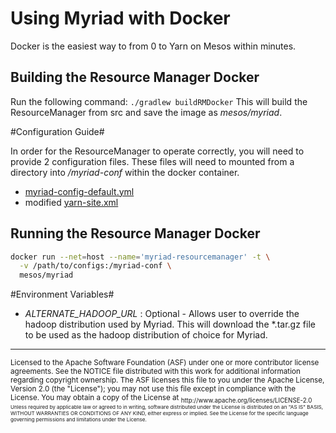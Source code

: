 # Using Myriad with Docker #
Docker is the easiest way to from 0 to Yarn on Mesos within minutes. 

## Building the Resource Manager Docker
Run the following command:
```./gradlew buildRMDocker```
This will build the ResourceManager from src and save the image as *mesos/myriad*.

#Configuration Guide#

In order for the ResourceManager to operate correctly, you will need to provide 2 configuration files. These files will need to mounted from a directory into */myriad-conf* within the docker container.

* [myriad-config-default.yml](../myriad-scheduler/src/main/resources/myriad-config-default.yml)
* modified [yarn-site.xml](../docs/sample-yarn-site.md)


## Running the Resource Manager Docker

```bash
docker run --net=host --name='myriad-resourcemanager' -t \
  -v /path/to/configs:/myriad-conf \
  mesos/myriad
  ```

#Environment Variables#
* *ALTERNATE_HADOOP_URL* : Optional - Allows user to override the hadoop distribution used by Myriad. This will download the *.tar.gz file to be used as the hadoop distribution of choice for Myriad. 

---
<sub>
Licensed to the Apache Software Foundation (ASF) under one
or more contributor license agreements.  See the NOTICE file
distributed with this work for additional information
regarding copyright ownership.  The ASF licenses this file
to you under the Apache License, Version 2.0 (the
"License"); you may not use this file except in compliance
with the License.  You may obtain a copy of the License at

<sub>
  http://www.apache.org/licenses/LICENSE-2.0

<sub>
Unless required by applicable law or agreed to in writing,
software distributed under the License is distributed on an
"AS IS" BASIS, WITHOUT WARRANTIES OR CONDITIONS OF ANY
KIND, either express or implied.  See the License for the
specific language governing permissions and limitations
under the License.
